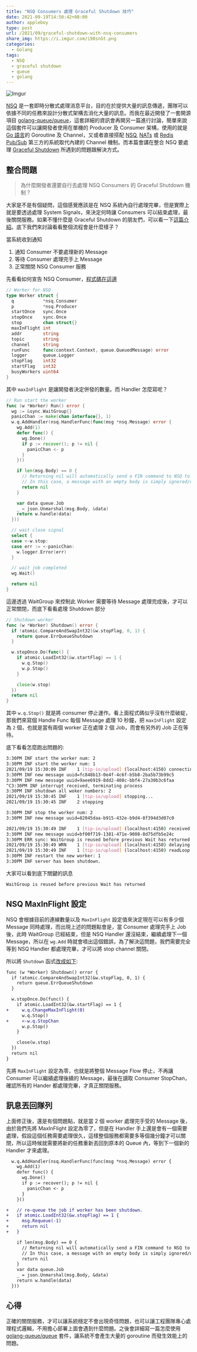 ```yaml
---
title: "NSQ Consumers 處理 Graceful Shutdown 技巧"
date: 2021-09-19T14:50:42+08:00
author: appleboy
type: post
url: /2021/09/graceful-shutdown-with-nsq-consumers
share_img: https://i.imgur.com/i98snGt.png
categories:
  - Golang
tags:
  - NSQ
  - graceful shutdown
  - queue
  - golang
---
```


![Imgur](https://i.imgur.com/i98snGt.png)

[NSQ][1] 是一套即時分散式處理消息平台，目的在於提供大量的訊息傳遞，團隊可以依據不同的任務來設計分散式架構去消化大量的訊息。而我在最近開發了一套開源項目 [golang-queue/queue][2]，這套詳細的資訊會再開另一篇進行討論，簡單來說這個套件可以讓開發者使用在單機的 Producer 及 Consumer 架構，使用的就是 [Go 語言][3]的 Goroutine 及 Channel，又或者直接搭配 [NSQ][1], [NATs][4] 或 [Redis Pub/Sub][5] 第三方的系統取代內建的 Channel 機制。而本篇會講在整合 NSQ 要處理 [Graceful Shutdown][6] 所遇到的問題跟解決方式。

[1]:https://nsq.io/
[2]:https://github.com/golang-queue/queue
[3]:https://golang.org
[4]:https://nats.io/
[5]:https://redis.io/topics/pubsub
[6]:https://blog.wu-boy.com/2020/02/what-is-graceful-shutdown-in-golang/

<!--more-->

## 整合問題

> 為什麼開發者還要自行去處理 NSQ Consumers 的 Graceful Shutdown 機制？

大家是不是有個疑問，這個感覺應該是在 NSQ 系統內自行處理完畢，但是實際上就是要透過處理 System Signals，來決定何時讓 Consumers 可以結束處理，最後關閉服務。如果不懂什麼是 Graceful Shutdown 的朋友們，可以看一下[這篇介紹][6]。底下我們來討論看看整個流程會是什麼樣子？

當系統收到通知

1. 通知 Consumer 不要處理新的 Message
2. 等待 Consumer 處理完手上 Message
3. 正常關閉 NSQ Consumer 服務

先看看如何宣告 NSQ Consumer，[程式碼在這邊](https://github.com/golang-queue/nsq/blob/19c59b9c063ced2d6cfc9f404f7ab69be73ad795/nsq.go#L22-L37)

```go
// Worker for NSQ
type Worker struct {
  q           *nsq.Consumer
  p           *nsq.Producer
  startOnce   sync.Once
  stopOnce    sync.Once
  stop        chan struct{}
  maxInFlight int
  addr        string
  topic       string
  channel     string
  runFunc     func(context.Context, queue.QueuedMessage) error
  logger      queue.Logger
  stopFlag    int32
  startFlag   int32
  busyWorkers uint64
}
```

其中 `maxInFlight` 是讓開發者決定併發的數量。而 Handler 怎麼寫呢？

```go
// Run start the worker
func (w *Worker) Run() error {
  wg := &sync.WaitGroup{}
  panicChan := make(chan interface{}, 1)
  w.q.AddHandler(nsq.HandlerFunc(func(msg *nsq.Message) error {
    wg.Add(1)
    defer func() {
      wg.Done()
      if p := recover(); p != nil {
        panicChan <- p
      }
    }()

    if len(msg.Body) == 0 {
      // Returning nil will automatically send a FIN command to NSQ to mark the message as processed.
      // In this case, a message with an empty body is simply ignored/discarded.
      return nil
    }

    var data queue.Job
    _ = json.Unmarshal(msg.Body, &data)
    return w.handle(data)
  }))

  // wait close signal
  select {
  case <-w.stop:
  case err := <-panicChan:
    w.logger.Error(err)
  }

  // wait job completed
  wg.Wait()

  return nil
}
```

這邊透過 WaitGroup 來控制此 Worker 需要等待 Message 處理完成後，才可以正常關閉，而底下看看處理 Shutdown 部分

```go
// Shutdown worker
func (w *Worker) Shutdown() error {
  if !atomic.CompareAndSwapInt32(&w.stopFlag, 0, 1) {
    return queue.ErrQueueShutdown
  }

  w.stopOnce.Do(func() {
    if atomic.LoadInt32(&w.startFlag) == 1 {
      w.q.Stop()
      w.p.Stop()
    }

    close(w.stop)
  })
  return nil
}
```

其中 `w.q.Stop()` 就是將 consumer 停止運作。看上面程式碼似乎沒有什麼破綻，那我們來寫個 Handle Func 每個 Message 處理 10 秒鐘，把 `maxInFlight` 設定為 `2` 個，也就是當有兩個 worker 正在處理 2 個 Job，而會有另外的 Job 正在等待。

底下看看怎麼跑出問題的:

```sh
3:30PM INF start the worker num: 2
3:30PM INF start the worker num: 1
2021/09/19 15:30:09 INF    1 [tip-io/upload] (localhost:4150) connecting to nsqd
3:30PM INF new message uuid=fc848b13-0e4f-4c6f-b5b8-2ba5b73b99c5
3:30PM INF new message uuid=9aee6919-8dd2-408c-bbf4-27a30b3c6faa
^C3:30PM INF interrupt received, terminating process
3:30PM INF shutdown all woker numbers: 2
2021/09/19 15:30:45 INF    1 [tip-io/upload] stopping...
2021/09/19 15:30:45 INF    2 stopping

3:30PM INF stop the worker num: 2
3:30PM INF new message uuid=82045daa-b915-432e-b9d4-8f394d3d07c0

2021/09/19 15:30:49 INF    1 [tip-io/upload] (localhost:4150) received CLOSE_WAIT from nsqd
3:30PM INF new message uuid=bf00f719-1381-471e-9008-8d75dfb5e24c
3:30PM ERR sync: WaitGroup is reused before previous Wait has returned
2021/09/19 15:30:49 WRN    1 [tip-io/upload] (localhost:4150) delaying close, 2 outstanding messages
2021/09/19 15:30:49 INF    1 [tip-io/upload] (localhost:4150) readLoop exiting
3:30PM INF restart the new worker: 1
3:30PM INF server has been shutdown.
```

大家可以看到底下關鍵的訊息

```sh
WaitGroup is reused before previous Wait has returned
```

## NSQ MaxInFlight 設定

NSQ 會根據目前的連線數量以及 `MaxInFlight` 設定值來決定現在可以有多少個 Message 同時處理，而出現上述的問題點會是，當 Consumer 處理完手上 Job 後，此時 WaitGroup 已經結束，但是 NSQ Handler 還沒結束，繼續處理下一個 Message，所以在 `wg.Add` 時就會噴出這個錯誤，為了解決這問題，我們需要完全等到 NSQ Handler 都處理完畢，才可以將 stop channel 關閉。

所以將 `Shutdown` 函式[改成如下](https://github.com/golang-queue/nsq/compare/v0.0.3...v0.0.4):

```diff
func (w *Worker) Shutdown() error {
  if !atomic.CompareAndSwapInt32(&w.stopFlag, 0, 1) {
    return queue.ErrQueueShutdown
  }

  w.stopOnce.Do(func() {
    if atomic.LoadInt32(&w.startFlag) == 1 {
+     w.q.ChangeMaxInFlight(0)
      w.q.Stop()
+     <-w.q.StopChan
      w.p.Stop()
    }

    close(w.stop)
  })
  return nil
}
```

先將 `MaxInFlight` 設定為零，也就是將整個 Message Flow 停止，不再讓 Consumer 可以繼續處理後續的 Message，最後在讀取 Consumer StopChan，確認所有的 Hander 都處理完畢，才真正關閉服務。

## 訊息丟回隊列

上面修正後，還是有個問題點，就是當 2 個 worker 處理完手受的 Message 後，由於我們先將 MaxInFlight 設定為零了，但是在 Handler 手上還是會有一個需要處理，假設這個任務需要處理很久，這樣整個服務都需要多等個幾分鐘才可以關閉，所以這時候就需要將新的任務重新丟回到原本的 Queue 內，等到下一個新的 Handler 才來處理。

```diff
  w.q.AddHandler(nsq.HandlerFunc(func(msg *nsq.Message) error {
    wg.Add(1)
    defer func() {
      wg.Done()
      if p := recover(); p != nil {
        panicChan <- p
      }
    }()

+   // re-queue the job if worker has been shutdown.
+   if atomic.LoadInt32(&w.stopFlag) == 1 {
+     msg.Requeue(-1)
+     return nil
+   }

    if len(msg.Body) == 0 {
      // Returning nil will automatically send a FIN command to NSQ to mark the message as processed.
      // In this case, a message with an empty body is simply ignored/discarded.
      return nil
    }
    var data queue.Job
    _ = json.Unmarshal(msg.Body, &data)
    return w.handle(data)
  }))
```

## 心得

正確的關閉服務，才可以讓系統穩定不會出現奇怪問題，也可以讓工程團隊專心處理程式邏輯，不用擔心部署上面會遇到什麼問題。之後會詳細寫一篇怎麼使用 [golang-queue/queue][2] 套件，讓系統不會產生大量的 goroutine 而發生效能上的問題。
